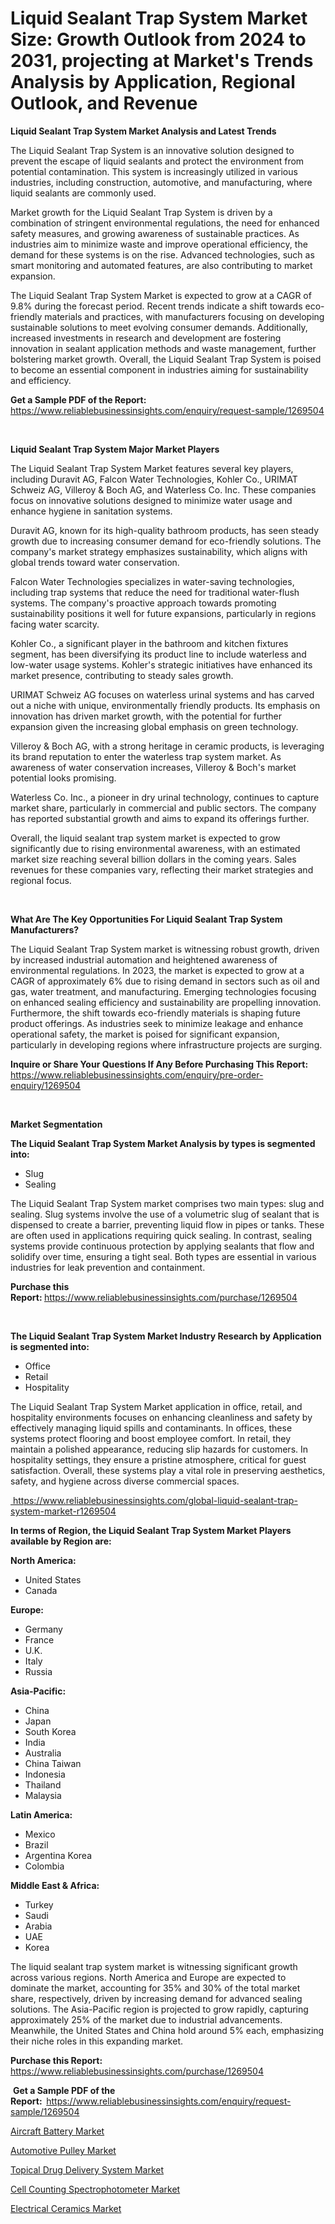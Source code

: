 <p><h1>Liquid Sealant Trap System Market Size: Growth Outlook from 2024 to 2031, projecting at Market's Trends Analysis by Application, Regional Outlook, and Revenue</h1></p><p><strong>Liquid Sealant Trap System Market Analysis and Latest Trends</strong></p>
<p><p>The Liquid Sealant Trap System is an innovative solution designed to prevent the escape of liquid sealants and protect the environment from potential contamination. This system is increasingly utilized in various industries, including construction, automotive, and manufacturing, where liquid sealants are commonly used.</p><p>Market growth for the Liquid Sealant Trap System is driven by a combination of stringent environmental regulations, the need for enhanced safety measures, and growing awareness of sustainable practices. As industries aim to minimize waste and improve operational efficiency, the demand for these systems is on the rise. Advanced technologies, such as smart monitoring and automated features, are also contributing to market expansion.</p><p>The Liquid Sealant Trap System Market is expected to grow at a CAGR of 9.8% during the forecast period. Recent trends indicate a shift towards eco-friendly materials and practices, with manufacturers focusing on developing sustainable solutions to meet evolving consumer demands. Additionally, increased investments in research and development are fostering innovation in sealant application methods and waste management, further bolstering market growth. Overall, the Liquid Sealant Trap System is poised to become an essential component in industries aiming for sustainability and efficiency.</p></p>
<p><strong>Get a Sample PDF of the Report:&nbsp;</strong> <a href="https://www.reliablebusinessinsights.com/enquiry/request-sample/1269504?utm_campaign=96&utm_medium=2&utm_source=Github&utm_content=ia&utm_term=30092024&utm_id=liquid-sealant-trap-system">https://www.reliablebusinessinsights.com/enquiry/request-sample/1269504</a></p>
<p>&nbsp;</p>
<p><strong>Liquid Sealant Trap System Major Market Players</strong></p>
<p><p>The Liquid Sealant Trap System Market features several key players, including Duravit AG, Falcon Water Technologies, Kohler Co., URIMAT Schweiz AG, Villeroy & Boch AG, and Waterless Co. Inc. These companies focus on innovative solutions designed to minimize water usage and enhance hygiene in sanitation systems.</p><p>Duravit AG, known for its high-quality bathroom products, has seen steady growth due to increasing consumer demand for eco-friendly solutions. The company's market strategy emphasizes sustainability, which aligns with global trends toward water conservation.</p><p>Falcon Water Technologies specializes in water-saving technologies, including trap systems that reduce the need for traditional water-flush systems. The company's proactive approach towards promoting sustainability positions it well for future expansions, particularly in regions facing water scarcity.</p><p>Kohler Co., a significant player in the bathroom and kitchen fixtures segment, has been diversifying its product line to include waterless and low-water usage systems. Kohler's strategic initiatives have enhanced its market presence, contributing to steady sales growth.</p><p>URIMAT Schweiz AG focuses on waterless urinal systems and has carved out a niche with unique, environmentally friendly products. Its emphasis on innovation has driven market growth, with the potential for further expansion given the increasing global emphasis on green technology.</p><p>Villeroy & Boch AG, with a strong heritage in ceramic products, is leveraging its brand reputation to enter the waterless trap system market. As awareness of water conservation increases, Villeroy & Boch's market potential looks promising.</p><p>Waterless Co. Inc., a pioneer in dry urinal technology, continues to capture market share, particularly in commercial and public sectors. The company has reported substantial growth and aims to expand its offerings further.</p><p>Overall, the liquid sealant trap system market is expected to grow significantly due to rising environmental awareness, with an estimated market size reaching several billion dollars in the coming years. Sales revenues for these companies vary, reflecting their market strategies and regional focus.</p></p>
<p>&nbsp;</p>
<p><strong>What Are The Key Opportunities For Liquid Sealant Trap System Manufacturers?</strong></p>
<p><p>The Liquid Sealant Trap System market is witnessing robust growth, driven by increased industrial automation and heightened awareness of environmental regulations. In 2023, the market is expected to grow at a CAGR of approximately 6% due to rising demand in sectors such as oil and gas, water treatment, and manufacturing. Emerging technologies focusing on enhanced sealing efficiency and sustainability are propelling innovation. Furthermore, the shift towards eco-friendly materials is shaping future product offerings. As industries seek to minimize leakage and enhance operational safety, the market is poised for significant expansion, particularly in developing regions where infrastructure projects are surging.</p></p>
<p><strong>Inquire or Share Your Questions If Any Before Purchasing This Report:</strong> <a href="https://www.reliablebusinessinsights.com/enquiry/pre-order-enquiry/1269504?utm_campaign=96&utm_medium=2&utm_source=Github&utm_content=ia&utm_term=30092024&utm_id=liquid-sealant-trap-system">https://www.reliablebusinessinsights.com/enquiry/pre-order-enquiry/1269504</a></p>
<p>&nbsp;</p>
<p><strong>Market Segmentation</strong></p>
<p><strong>The Liquid Sealant Trap System Market Analysis by types is segmented into:</strong></p>
<p><ul><li>Slug</li><li>Sealing</li></ul></p>
<p><p>The Liquid Sealant Trap System market comprises two main types: slug and sealing. Slug systems involve the use of a volumetric slug of sealant that is dispensed to create a barrier, preventing liquid flow in pipes or tanks. These are often used in applications requiring quick sealing. In contrast, sealing systems provide continuous protection by applying sealants that flow and solidify over time, ensuring a tight seal. Both types are essential in various industries for leak prevention and containment.</p></p>
<p><strong>Purchase this Report:&nbsp;</strong><a href="https://www.reliablebusinessinsights.com/purchase/1269504?utm_campaign=96&utm_medium=2&utm_source=Github&utm_content=ia&utm_term=30092024&utm_id=liquid-sealant-trap-system">https://www.reliablebusinessinsights.com/purchase/1269504</a></p>
<p>&nbsp;</p>
<p><strong>The Liquid Sealant Trap System Market Industry Research by Application is segmented into:</strong></p>
<p><ul><li>Office</li><li>Retail</li><li>Hospitality</li></ul></p>
<p><p>The Liquid Sealant Trap System Market application in office, retail, and hospitality environments focuses on enhancing cleanliness and safety by effectively managing liquid spills and contaminants. In offices, these systems protect flooring and boost employee comfort. In retail, they maintain a polished appearance, reducing slip hazards for customers. In hospitality settings, they ensure a pristine atmosphere, critical for guest satisfaction. Overall, these systems play a vital role in preserving aesthetics, safety, and hygiene across diverse commercial spaces.</p></p>
<p><a href="https://www.reliablebusinessinsights.com/global-liquid-sealant-trap-system-market-r1269504?utm_campaign=96&utm_medium=2&utm_source=Github&utm_content=ia&utm_term=30092024&utm_id=liquid-sealant-trap-system">&nbsp;https://www.reliablebusinessinsights.com/global-liquid-sealant-trap-system-market-r1269504</a></p>
<p><strong>In terms of Region, the Liquid Sealant Trap System Market Players available by Region are:</strong></p>
<p>
    <p> <strong> North America: </strong>
        <ul>
            <li>United States</li>
            <li>Canada</li>
        </ul>
        </p> 
    <p> <strong> Europe: </strong>
        <ul>
            <li>Germany</li>
            <li>France</li>
            <li>U.K.</li>
            <li>Italy</li>
            <li>Russia</li>
        </ul>
        </p> 
    <p> <strong> Asia-Pacific: </strong>
        <ul>
            <li>China</li>
            <li>Japan</li>
            <li>South Korea</li>
            <li>India</li>
            <li>Australia</li>
            <li>China Taiwan</li>
            <li>Indonesia</li>
            <li>Thailand</li>
            <li>Malaysia</li>
        </ul>
        </p> 
    <p> <strong> Latin America: </strong>
        <ul>
            <li>Mexico</li>
            <li>Brazil</li>
            <li>Argentina Korea</li>
            <li>Colombia</li>
        </ul>
        </p> 
    <p> <strong> Middle East & Africa: </strong>
        <ul>
            <li>Turkey</li>
            <li>Saudi</li>
            <li>Arabia</li>
            <li>UAE</li>
            <li>Korea</li>
        </ul>
    </p>
    </p>
<p><p>The liquid sealant trap system market is witnessing significant growth across various regions. North America and Europe are expected to dominate the market, accounting for 35% and 30% of the total market share, respectively, driven by increasing demand for advanced sealing solutions. The Asia-Pacific region is projected to grow rapidly, capturing approximately 25% of the market due to industrial advancements. Meanwhile, the United States and China hold around 5% each, emphasizing their niche roles in this expanding market.</p></p>
<p><strong>Purchase this Report: </strong><a href="https://www.reliablebusinessinsights.com/purchase/1269504?utm_campaign=96&utm_medium=2&utm_source=Github&utm_content=ia&utm_term=30092024&utm_id=liquid-sealant-trap-system">https://www.reliablebusinessinsights.com/purchase/1269504</a></p>
<p>&nbsp;<strong>Get a Sample PDF of the Report:&nbsp;&nbsp;</strong><a href="https://www.reliablebusinessinsights.com/enquiry/request-sample/1269504?utm_campaign=96&utm_medium=2&utm_source=Github&utm_content=ia&utm_term=30092024&utm_id=liquid-sealant-trap-system">https://www.reliablebusinessinsights.com/enquiry/request-sample/1269504</a></p>
<p><strong></strong></p>
<p><p><a href="https://www.linkedin.com/pulse/aircraft-battery-market2024-2031-industry-insights-vxhnc?utm_campaign=96&utm_medium=2&utm_source=Github&utm_content=ia&utm_term=30092024&utm_id=liquid-sealant-trap-system">Aircraft Battery Market</a></p><p><a href="https://medium.com/@tomienow6767d/automotive-pulley-market-trends-and-analysis-opportunities-and-challenges-for-future-growth-528e43c4fdfb?utm_campaign=96&utm_medium=2&utm_source=Github&utm_content=ia&utm_term=30092024&utm_id=liquid-sealant-trap-system">Automotive Pulley Market</a></p><p><a href="https://www.linkedin.com/pulse/topical-drug-delivery-system-market-global-insights-regional-qrt4e?utm_campaign=96&utm_medium=2&utm_source=Github&utm_content=ia&utm_term=30092024&utm_id=liquid-sealant-trap-system">Topical Drug Delivery System Market</a></p><p><a href="https://github.com/LacThu1/Market-Research-Report-List-1/blob/main/cell-counting-spectrophotometer-market.md?utm_campaign=96&utm_medium=2&utm_source=Github&utm_content=ia&utm_term=30092024&utm_id=liquid-sealant-trap-system">Cell Counting Spectrophotometer Market</a></p><p><a href="https://issuu.com/reportprime-2/docs/electrical-ceramics-market-size-203_7d29d968608f82?utm_campaign=96&utm_medium=2&utm_source=Github&utm_content=ia&utm_term=30092024&utm_id=liquid-sealant-trap-system">Electrical Ceramics Market</a></p></p>